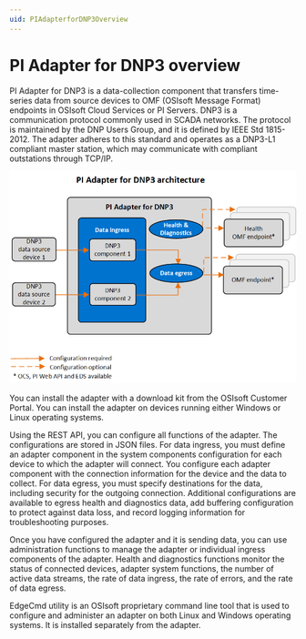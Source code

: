 ```yaml
---
uid: PIAdapterforDNP3Overview
---
```


# PI Adapter for DNP3 overview

PI Adapter for DNP3 is a data-collection component that transfers time-series data from source devices to OMF (OSIsoft Message Format) endpoints in OSIsoft Cloud Services or PI Servers. DNP3 is a communication protocol commonly used in SCADA networks. The protocol is maintained by the DNP Users Group, and it is defined by IEEE Std 1815-2012. The adapter adheres to this standard and operates as a DNP3-L1 compliant master station, which may communicate with compliant outstations through TCP/IP.

![PI Adapter for DNP3 architecture](images/PI_Adapter_for_DNP3_architecture_diagram.png)

You can install the adapter with a download kit from the OSIsoft Customer Portal. You can install the adapter on devices running either Windows or Linux operating systems.

Using the REST API, you can configure all functions of the adapter. The configurations are stored in JSON files. For data ingress, you must define an adapter component in the system components configuration for each device to which the adapter will connect. You configure each adapter component with the connection information for the device and the data to collect. For data egress, you must specify destinations for the data, including security for the outgoing connection. Additional configurations are available to egress health and diagnostics data, add buffering configuration to protect against data loss, and record logging information for troubleshooting purposes.

Once you have configured the adapter and it is sending data, you can use administration functions to manage the adapter or individual ingress components of the adapter. Health and diagnostics functions monitor the status of connected devices, adapter system functions, the number of active data streams, the rate of data ingress, the rate of errors, and the rate of data egress.

EdgeCmd utility is an OSIsoft proprietary command line tool that is used to configure and administer an adapter on both Linux and Windows operating systems. It is installed separately from the adapter.
